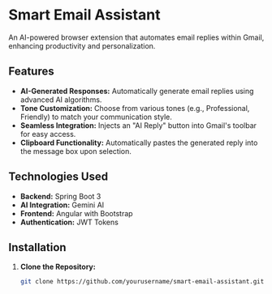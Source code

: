 # Smart Email Assistant

An AI-powered browser extension that automates email replies within Gmail, enhancing productivity and personalization.

## Features

- **AI-Generated Responses:** Automatically generate email replies using advanced AI algorithms.
- **Tone Customization:** Choose from various tones (e.g., Professional, Friendly) to match your communication style.
- **Seamless Integration:** Injects an "AI Reply" button into Gmail's toolbar for easy access.
- **Clipboard Functionality:** Automatically pastes the generated reply into the message box upon selection.

## Technologies Used

- **Backend:** Spring Boot 3
- **AI Integration:** Gemini AI
- **Frontend:** Angular with Bootstrap
- **Authentication:** JWT Tokens

## Installation

1. **Clone the Repository:**

   ```bash
   git clone https://github.com/yourusername/smart-email-assistant.git
